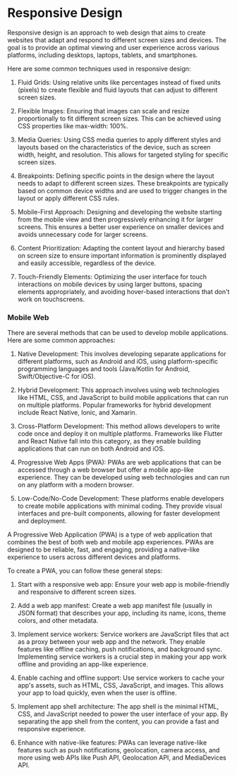 # Responsive Design

Responsive design is an approach to web design that aims to create websites that adapt and respond to different screen sizes and devices. The goal is to provide an optimal viewing and user experience across various platforms, including desktops, laptops, tablets, and smartphones.

Here are some common techniques used in responsive design:

1. Fluid Grids: Using relative units like percentages instead of fixed units (pixels) to create flexible and fluid layouts that can adjust to different screen sizes.

2. Flexible Images: Ensuring that images can scale and resize proportionally to fit different screen sizes. This can be achieved using CSS properties like max-width: 100%.

3. Media Queries: Using CSS media queries to apply different styles and layouts based on the characteristics of the device, such as screen width, height, and resolution. This allows for targeted styling for specific screen sizes.

4. Breakpoints: Defining specific points in the design where the layout needs to adapt to different screen sizes. These breakpoints are typically based on common device widths and are used to trigger changes in the layout or apply different CSS rules.

5. Mobile-First Approach: Designing and developing the website starting from the mobile view and then progressively enhancing it for larger screens. This ensures a better user experience on smaller devices and avoids unnecessary code for larger screens.

6. Content Prioritization: Adapting the content layout and hierarchy based on screen size to ensure important information is prominently displayed and easily accessible, regardless of the device.

7. Touch-Friendly Elements: Optimizing the user interface for touch interactions on mobile devices by using larger buttons, spacing elements appropriately, and avoiding hover-based interactions that don't work on touchscreens.

### Mobile Web

There are several methods that can be used to develop mobile applications. Here are some common approaches:

1. Native Development: This involves developing separate applications for different platforms, such as Android and iOS, using platform-specific programming languages and tools (Java/Kotlin for Android, Swift/Objective-C for iOS).

2. Hybrid Development: This approach involves using web technologies like HTML, CSS, and JavaScript to build mobile applications that can run on multiple platforms. Popular frameworks for hybrid development include React Native, Ionic, and Xamarin.

3. Cross-Platform Development: This method allows developers to write code once and deploy it on multiple platforms. Frameworks like Flutter and React Native fall into this category, as they enable building applications that can run on both Android and iOS.

4. Progressive Web Apps (PWA): PWAs are web applications that can be accessed through a web browser but offer a mobile app-like experience. They can be developed using web technologies and can run on any platform with a modern browser.

5. Low-Code/No-Code Development: These platforms enable developers to create mobile applications with minimal coding. They provide visual interfaces and pre-built components, allowing for faster development and deployment.

A Progressive Web Application (PWA) is a type of web application that combines the best of both web and mobile app experiences. PWAs are designed to be reliable, fast, and engaging, providing a native-like experience to users across different devices and platforms.

To create a PWA, you can follow these general steps:

1. Start with a responsive web app: Ensure your web app is mobile-friendly and responsive to different screen sizes.

2. Add a web app manifest: Create a web app manifest file (usually in JSON format) that describes your app, including its name, icons, theme colors, and other metadata.

3. Implement service workers: Service workers are JavaScript files that act as a proxy between your web app and the network. They enable features like offline caching, push notifications, and background sync. Implementing service workers is a crucial step in making your app work offline and providing an app-like experience.

4. Enable caching and offline support: Use service workers to cache your app's assets, such as HTML, CSS, JavaScript, and images. This allows your app to load quickly, even when the user is offline.

5. Implement app shell architecture: The app shell is the minimal HTML, CSS, and JavaScript needed to power the user interface of your app. By separating the app shell from the content, you can provide a fast and responsive experience.

6. Enhance with native-like features: PWAs can leverage native-like features such as push notifications, geolocation, camera access, and more using web APIs like Push API, Geolocation API, and MediaDevices API.


